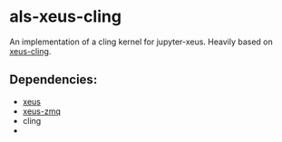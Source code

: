 # als-xeus-cling
An implementation of a cling kernel for jupyter-xeus. Heavily based on [xeus-cling](https://github.com/jupyter-xeus/xeus-cling).

## Dependencies:
- [xeus](https://github.com/jupyter-xeus/xeus)
- [xeus-zmq](https://github.com/jupyter-xeus/xeus-zmq)
- cling
- 

